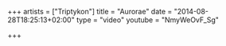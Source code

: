 +++
artists = ["Triptykon"]
title = "Aurorae"
date = "2014-08-28T18:25:13+02:00"
type = "video"
youtube = "NmyWeOvF_Sg"

+++
